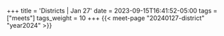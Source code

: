 +++
title = 'Districts | Jan 27'
date = 2023-09-15T16:41:52-05:00
tags = ["meets"]
tags_weight = 10
+++
{{< meet-page "20240127-district" "year2024" >}}